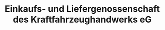 ---
title: "Einkaufs- und Liefergenossenschaft des Kraftfahrzeughandwerks eG"
url: /chemnitz/einkaufs-und-liefergenossenschaft-des-kraftfahrzeughandwerks-eg/
shop: Autoteile
---